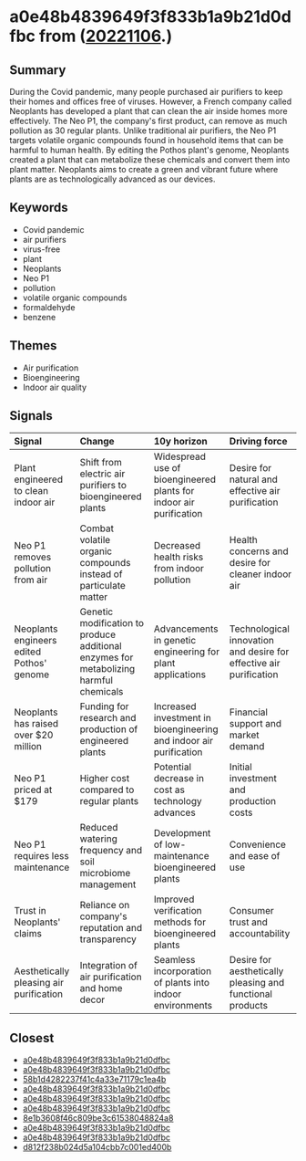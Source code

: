 # a0e48b4839649f3f833b1a9b21d0dfbc from ([20221106](https://kghosh.substack.com/p/20221106).)

## Summary

During the Covid pandemic, many people purchased air purifiers to keep their homes and offices free of viruses. However, a French company called Neoplants has developed a plant that can clean the air inside homes more effectively. The Neo P1, the company's first product, can remove as much pollution as 30 regular plants. Unlike traditional air purifiers, the Neo P1 targets volatile organic compounds found in household items that can be harmful to human health. By editing the Pothos plant's genome, Neoplants created a plant that can metabolize these chemicals and convert them into plant matter. Neoplants aims to create a green and vibrant future where plants are as technologically advanced as our devices.

## Keywords

* Covid pandemic
* air purifiers
* virus-free
* plant
* Neoplants
* Neo P1
* pollution
* volatile organic compounds
* formaldehyde
* benzene

## Themes

* Air purification
* Bioengineering
* Indoor air quality

## Signals

| Signal                                    | Change                                                                                | 10y horizon                                                        | Driving force                                                      |
|:------------------------------------------|:--------------------------------------------------------------------------------------|:-------------------------------------------------------------------|:-------------------------------------------------------------------|
| Plant engineered to clean indoor air      | Shift from electric air purifiers to bioengineered plants                             | Widespread use of bioengineered plants for indoor air purification | Desire for natural and effective air purification                  |
| Neo P1 removes pollution from air         | Combat volatile organic compounds instead of particulate matter                       | Decreased health risks from indoor pollution                       | Health concerns and desire for cleaner indoor air                  |
| Neoplants engineers edited Pothos' genome | Genetic modification to produce additional enzymes for metabolizing harmful chemicals | Advancements in genetic engineering for plant applications         | Technological innovation and desire for effective air purification |
| Neoplants has raised over $20 million     | Funding for research and production of engineered plants                              | Increased investment in bioengineering and indoor air purification | Financial support and market demand                                |
| Neo P1 priced at $179                     | Higher cost compared to regular plants                                                | Potential decrease in cost as technology advances                  | Initial investment and production costs                            |
| Neo P1 requires less maintenance          | Reduced watering frequency and soil microbiome management                             | Development of low-maintenance bioengineered plants                | Convenience and ease of use                                        |
| Trust in Neoplants' claims                | Reliance on company's reputation and transparency                                     | Improved verification methods for bioengineered plants             | Consumer trust and accountability                                  |
| Aesthetically pleasing air purification   | Integration of air purification and home decor                                        | Seamless incorporation of plants into indoor environments          | Desire for aesthetically pleasing and functional products          |

## Closest

* [a0e48b4839649f3f833b1a9b21d0dfbc](a0e48b4839649f3f833b1a9b21d0dfbc)
* [a0e48b4839649f3f833b1a9b21d0dfbc](a0e48b4839649f3f833b1a9b21d0dfbc)
* [58b1d4282237f41c4a33e71179c1ea4b](58b1d4282237f41c4a33e71179c1ea4b)
* [a0e48b4839649f3f833b1a9b21d0dfbc](a0e48b4839649f3f833b1a9b21d0dfbc)
* [a0e48b4839649f3f833b1a9b21d0dfbc](a0e48b4839649f3f833b1a9b21d0dfbc)
* [a0e48b4839649f3f833b1a9b21d0dfbc](a0e48b4839649f3f833b1a9b21d0dfbc)
* [8e1b3608f46c809be3c61538048824a8](8e1b3608f46c809be3c61538048824a8)
* [a0e48b4839649f3f833b1a9b21d0dfbc](a0e48b4839649f3f833b1a9b21d0dfbc)
* [a0e48b4839649f3f833b1a9b21d0dfbc](a0e48b4839649f3f833b1a9b21d0dfbc)
* [d812f238b024d5a104cbb7c001ed400b](d812f238b024d5a104cbb7c001ed400b)